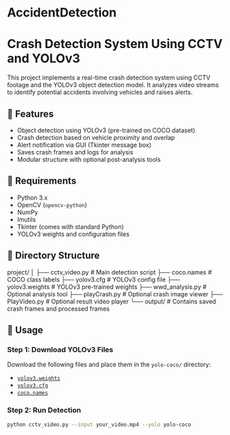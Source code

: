 # AccidentDetection
# Crash Detection System Using CCTV and YOLOv3

This project implements a real-time crash detection system using CCTV footage and the YOLOv3 object detection model. It analyzes video streams to identify potential accidents involving vehicles and raises alerts.

## 📌 Features

- Object detection using YOLOv3 (pre-trained on COCO dataset)
- Crash detection based on vehicle proximity and overlap
- Alert notification via GUI (Tkinter message box)
- Saves crash frames and logs for analysis
- Modular structure with optional post-analysis tools

## 🔧 Requirements

- Python 3.x
- OpenCV (`opencv-python`)
- NumPy
- Imutils
- Tkinter (comes with standard Python)
- YOLOv3 weights and configuration files

## 📁 Directory Structure

project/
│
├── cctv_video.py # Main detection script
├── coco.names # COCO class labels
├── yolov3.cfg # YOLOv3 config file
├── yolov3.weights # YOLOv3 pre-trained weights
├── wwd_analysis.py # Optional analysis tool
├── playCrash.py # Optional crash image viewer
├── PlayVideo.py # Optional result video player
└── output/ # Contains saved crash frames and processed frames


## 🚀 Usage

### Step 1: Download YOLOv3 Files

Download the following files and place them in the `yolo-coco/` directory:

- [`yolov3.weights`](https://pjreddie.com/media/files/yolov3.weights)
- [`yolov3.cfg`](https://github.com/pjreddie/darknet/blob/master/cfg/yolov3.cfg)
- [`coco.names`](https://github.com/pjreddie/darknet/blob/master/data/coco.names)

### Step 2: Run Detection

```bash
python cctv_video.py --input your_video.mp4 --yolo yolo-coco
